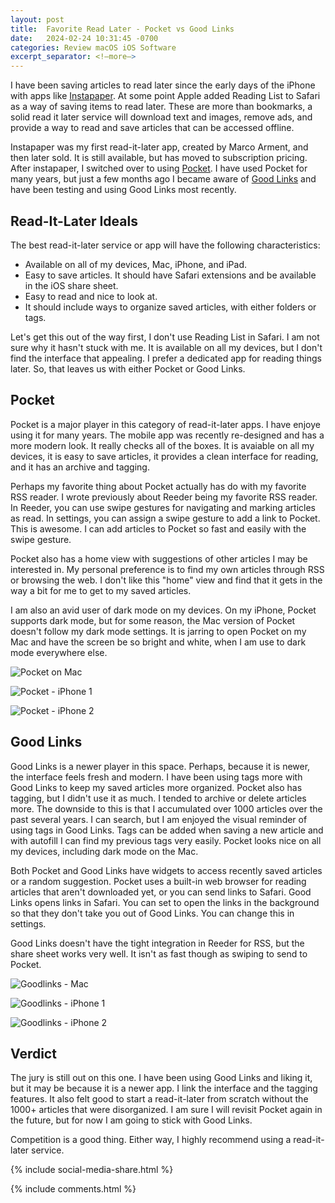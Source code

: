 ```yaml
---
layout: post
title:  Favorite Read Later - Pocket vs Good Links
date:   2024-02-24 10:31:45 -0700
categories: Review macOS iOS Software
excerpt_separator: <!—more—>
---
```


I have been saving articles to read later since the early days of the iPhone with apps like [Instapaper](https://www.instapaper.com). At some point Apple added Reading List to Safari as a way of saving items to read later. These are more than bookmarks, a solid read it later service will download text and images, remove ads, and provide a way to read and save articles that can be accessed offline. 

Instapaper was my first read-it-later app, created by Marco Arment, and then later sold. It is still available, but has moved to subscription pricing. After instapaper, I switched over to using [Pocket](https://getpocket.com/collections). I have used Pocket for many years, but just a few months ago I became aware of [Good Links](https://goodlinks.app) and have been testing and using Good Links most recently. <!--more-->

## Read-It-Later Ideals

The best read-it-later service or app will have the following characteristics: 

- Available on all of my devices, Mac, iPhone, and iPad. 
- Easy to save articles. It should have Safari extensions and be available in the iOS share sheet.
- Easy to read and nice to look at. 
- It should include ways to organize saved articles, with either folders or tags. 

Let's get this out of the way first, I don't use Reading List in Safari. I am not sure why it hasn't stuck with me. It is available on all my devices, but I don't find the interface that appealing. I prefer a dedicated app for reading things later. So, that leaves us with either Pocket or Good Links. 

## Pocket

Pocket is a major player in this category of read-it-later apps. I have enjoye using it for many years. The mobile app was recently re-designed and has a more modern look. It really checks all of the boxes. It is avaiable on all my devices, it is easy to save articles, it provides a clean interface for reading, and it has an archive and tagging. 

Perhaps my favorite thing about Pocket actually has do with my favorite RSS reader. I wrote previously about Reeder being my favorite RSS reader. In Reeder, you can use swipe gestures for navigating and marking articles as read. In settings, you can assign a swipe gesture to add a link to Pocket. This is awesome. I can add articles to Pocket so fast and easily with the swipe gesture. 

Pocket also has a home view with suggestions of other articles I may be interested in. My personal preference is to find my own articles through RSS or browsing the web. I don't like this "home" view and find that it gets in the way a bit for me to get to my saved articles. 

I am also an avid user of dark mode on my devices. On my iPhone, Pocket supports dark mode, but for some reason, the Mac version of Pocket doesn't follow my dark mode settings. It is jarring to open Pocket on my Mac and have the screen be so bright and white, when I am use to dark mode everywhere else. 

![Pocket on Mac][image-1]

![Pocket - iPhone 1][image-2]

![Pocket - iPhone 2][image-3]

## Good Links

Good Links is a newer player in this space. Perhaps, because it is newer, the interface feels fresh and modern. I have been using tags more with Good Links to keep my saved articles more organized. Pocket also has tagging, but I didn't use it as much. I tended to archive or delete articles more. The downside to this is that I accumulated over 1000 articles over the past several years. I can search, but I am enjoyed the visual reminder of using tags in Good Links. Tags can be added when saving a new article and with autofill I can find my previous tags very easily. Pocket looks nice on all my devices, including dark mode on the Mac. 

Both Pocket and Good Links have widgets to access recently saved articles or a random suggestion. Pocket uses a built-in web browser for reading articles that aren't downloaded yet, or you can send links to Safari. Good Links opens links in Safari. You can set to open the links in the background so that they don't take you out of Good Links. You can change this in settings. 

Good Links doesn't have the tight integration in Reeder for RSS, but the share sheet works very well. It isn't as fast though as swiping to send to Pocket. 

![Goodlinks - Mac][image-4]

![Goodlinks - iPhone 1][image-5]

![Goodlinks - iPhone 2][image-6]


## Verdict

The jury is still out on this one. I have been using Good Links and liking it, but it may be because it is a newer app. I link the interface and the tagging features. It also felt good to start a read-it-later from scratch without the 1000+ articles that were disorganized. I am sure I will revisit Pocket again in the future, but for now I am going to stick with Good Links. 

Competition is a good thing. Either way, I highly recommend using a read-it-later service. 


[image-1]: /assets/Pocket-Mac.png
[image-2]: /assets/Pocket1.PNG
[image-3]: /assets/Pocket2.PNG
[image-4]: /assets/Goodlinks-Mac.png
[image-5]: /assets/Goodlinks1.PNG
[image-6]: /assets/Goodlinks2.PNG




{% include social-media-share.html %}

{% include comments.html %}